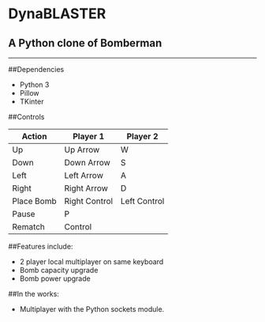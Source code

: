 # DynaBLASTER
## A Python clone of Bomberman

----

##Dependencies

 - Python 3
 - Pillow 
 - TKinter

##Controls

| Action     | Player 1      | Player 2     |
|------------|---------------|--------------|
| Up         | Up Arrow      | W            |
| Down       | Down Arrow    | S            |
| Left       | Left Arrow    | A            |
| Right      | Right Arrow   | D            |
| Place Bomb | Right Control | Left Control |    
| Pause      | P             |              |
| Rematch    | Control       |              |
        
##Features include:

 - 2 player local multiplayer on same keyboard
 - Bomb capacity upgrade
 - Bomb power upgrade

##In the works:

- Multiplayer with the Python sockets module.
